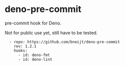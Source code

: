 # deno-pre-commit

pre-commit hook for Deno.

Not for public use yet, still have to be tested.

```
  - repo: https://github.com/bneijt/deno-pre-commit
    rev: 1.2.1
    hooks:
      - id: deno-fmt
      - id: deno-lint
```
